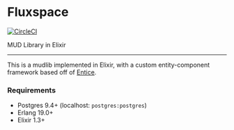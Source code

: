 # Fluxspace

[![CircleCI](https://circleci.com/gh/mainframecity/fluxspace.svg?style=shield)](https://circleci.com/gh/mainframecity/fluxspace)

MUD Library in Elixir

---

This is a mudlib implemented in Elixir, with a custom entity-component
framework based off of [Entice](https://github.com/entice/entice).

### Requirements

- Postgres 9.4+ (localhost: `postgres:postgres`)
- Erlang 19.0+
- Elixir 1.3+
